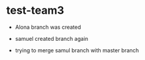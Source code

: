 # test-team3

- Alona branch was created

- samuel created branch again

- trying to merge samul branch with master branch

